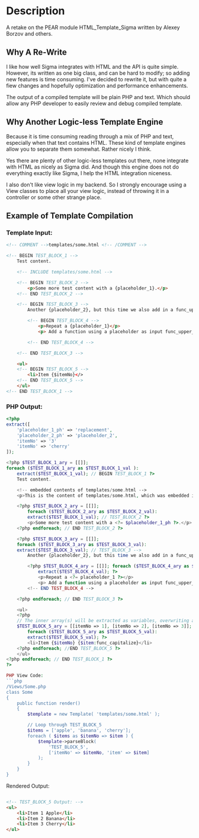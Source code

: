 # Description
A retake on the PEAR module HTML_Template_Sigma written by Alexey Borzov and others.

## Why A Re-Write
I like how well Sigma integrates with HTML and the API is quite simple. However, its written as one big class, and can
be hard to modify; so adding new features is time consuming. I've decided to rewrite it, but with quite a fiew
changes and hopefully optimization and performance enhancements.

The output of a compiled template will be plain PHP and text. Which should allow any PHP developer to easily
review and debug compiled template.

## Why Another Logic-less Template Engine

Because it is time consuming reading through a mix of PHP and text, especially when that text contains HTML. These kind
of template engines allow you to separate them somewhat. Rather nicely I think.

Yes there are plenty of other logic-less templates out there, none integrate with HTML as nicely as Sigma did. And
though this engine does not do everything exactly like Sigma, I help the HTML integration niceness.

I also don't like view logic in my backend. So I strongly encourage using a View classes to place all your view logic,
instead of throwing it in a controller or some other strange place.

## Example of Template Compilation

### Template Input:
```html
<!-- COMMENT -->templates/some.html <!-- /COMMENT -->

<!-- BEGIN TEST_BLOCK_1 -->
	Test content.

	<!-- INCLUDE templates/some.html -->

	<!-- BEGIN TEST_BLOCK_2 -->
		<p>Some more test content with a {placeholder_1}.</p>
	<!-- END TEST_BLOCK_2 -->

	<!-- BEGIN TEST_BLOCK_3 -->
		Another {placeholder_2}, but this time we also add in a func_upper_case('function')

		<!-- BEGIN TEST_BLOCK_4 -->
			<p>Repeat a {placeholder_1}</p>
			<p> Add a function using a placeholder as input func_upper_case({placeholder_2})

		<!-- END TEST_BLOCK_4 -->

	<!-- END TEST_BLOCK_3 -->

	<ul>
	<!-- BEGIN TEST_BLOCK_5 -->
		<li>Item {$itemNo}</>
	<!-- END TEST_BLOCK_5 -->
	</ul>
<!-- END TEST_BLOCK_1 -->
```

### PHP Output:
```php
<?php
extract([
	'placeholder_1_ph' => 'replacement',
	'placeholder_2_ph' => 'placeholder_2',
	'itemNo' => '3'
	'itemNo' => 'cherry'
]);

<?php $TEST_BLOCK_1_ary = [[]];
foreach ($TEST_BLOCK_1_ary as $TEST_BLOCK_1_val ):
	extract($TEST_BLOCK_1_val); // BEGIN TEST_BLOCK_1 ?>
	Test content.

	<!-- embedded contents of templates/some.html -->
	<p>This is the content of templates/some.html, which was embedded in this template.</p>

	<?php $TEST_BLOCK_2_ary = [[]];
		foreach ($TEST_BLOCK_2_ary as $TEST_BLOCK_2_val):
		extract($TEST_BLOCK_1_val); // TEST_BLOCK_2 ?>
		<p>Some more test content with a <?= $placeholder_1_ph ?>.</p>
	<?php endforeach; // END TEST_BLOCK_2 ?>

	<?php $TEST_BLOCK_3_ary = [[]];
	foreach ($TEST_BLOCK_3_ary as $TEST_BLOCK_3_val):
	extract($TEST_BLOCK_3_val); // TEST_BLOCK_3 -->
		Another {placeholder_2}, but this time we also add in a func_upper_case('function')

		<?php $TEST_BLOCK_4_ary = [[]]; foreach ($TEST_BLOCK_4_ary as $TEST_BLOCK_4_val):
		 	extract($TEST_BLOCK_4_val); ?>
			<p>Repeat a <?= placeholder_1 ?></p>
			<p> Add a function using a placeholder as input func_upper_case(<?= $placeholder_2_ph ?>)
		<!-- END TEST_BLOCK_4 -->

	<?php endforeach; // END TEST_BLOCK_3 ?>

	<ul>
	<?php
	// The inner array(s) will be extracted as variables, overwriting any variables already defined globally.
	$TEST_BLOCK_5_ary = [[itemNo => 1], [itemNo => 2], [itemNo => 3]];
		foreach ($TEST_BLOCK_5_ary as $TEST_BLOCK_5_val):
		extract($TEST_BLOCK_5_val); ?>
		<li>Item {$itemNo} {$item:func_capitalize}</li>
	<?php endforeach; //END TEST_BLOCK_5 ?>
	</ul>
<?php endforeach; // END TEST_BLOCK_1 ?>
?>

PHP View Code:
```php
/Views/Some.php
class Some
{
	public function render()
	{
		$template = new Template( 'templates/some.html' );

		// Loop through TEST_BLOCK_5
		$items = ['apple', 'banana', 'cherry'];
		foreach ( $items as $itemNo => $item ) {
			$template->parseBlock(
				'TEST_BLOCK_5',
				['itemNo' => $itemNo, 'item' => $item]
			);
		}
	}
}
```

Rendered Output:
```html

<!-- TEST_BLOCK_5 Output: -->
<ul>
	<li>Item 1 Apple</li>
	<li>Item 2 Banana</li>
	<li>Item 3 Cherry</li>
</ul>
```